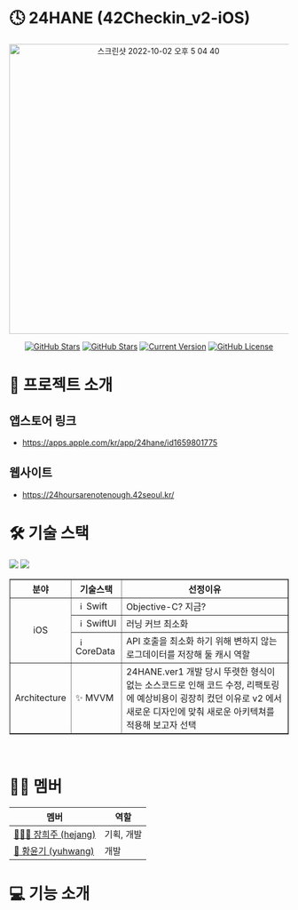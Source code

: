 # 🕓 24HANE (42Checkin_v2-iOS)

 <div align="center">
<a align="center" href="https://24hoursarenotenough.42seoul.kr/">
  <img width="522" alt="스크린샷 2022-10-02 오후 5 04 40" src="https://user-images.githubusercontent.com/61973070/193444442-3f718559-06b5-43d5-bd31-6f91e9ee4194.png"></a></br>

[![GitHub Stars](https://img.shields.io/github/stars/ittzggd/24HANE_ver2?style=for-the-badge)](https://github.com/ittzggd/24HANE_ver2/stargazers) [![GitHub Stars](https://img.shields.io/github/issues/ittzggd/24HANE_ver2?style=for-the-badge)](https://github.com/ittzggd/24HANE_ver2/issues) [![Current Version](https://img.shields.io/badge/version-2.0.0-black?style=for-the-badge)](https://github.com/IgorAntun/node-chat) [![GitHub License](https://img.shields.io/github/license/ittzggd/24HANE_ver2?style=for-the-badge)](https://github.com/IgorAntun/node-chat/issues)

 </div>

# 💬 프로젝트 소개

## 앱스토어 링크

 - https://apps.apple.com/kr/app/24hane/id1659801775

## 웹사이트

 - https://24hoursarenotenough.42seoul.kr/

# 🛠 기술 스택

 <p>
  <img src="https://img.shields.io/badge/Swift-F05138?style=for-the-badge&logo=Swift&logoColor=white">
  <img src="https://img.shields.io/badge/SwiftUI-F05138?style=for-the-badge&logo=Swift&logoColor=black">
</p>
<div>

<table border="1">
  <th align="center">분야</th>
  <th align="center">기술스택</th>
  <th align="center">선정이유</th>
  <tr>
    <td rowspan="3" align="center">iOS</td>
    <td><img src="https://cdn-icons-png.flaticon.com/512/5968/5968371.png" width="15px" alt="_icon"/> Swift</td>
    <td>Objective-C? 지금?</td>
  </tr>
  <tr>
    <td><img src="https://developer.apple.com/assets/elements/icons/swiftui/swiftui-96x96_2x.png" width="15px" alt="_icon"/> SwiftUI</td>
    <td>러닝 커브 최소화</td>
  </tr>
  <tr>
    <td><img src="https://velog.velcdn.com/images/qnm83/post/92952fa1-24b5-4c85-b4a1-bd5d0ef015db/image.png" width="15px" alt="_icon"/> CoreData</td>
    <td>API 호출을 최소화 하기 위해 변하지 않는 로그데이터를 저장해 둘 캐시 역할</td>
  </tr>
  <tr>
    <td rowspan="5" align="center">Architecture</td>
    <td>✨ MVVM</td>
    <td>24HANE.ver1 개발 당시 뚜렷한 형식이 없는 소스코드로 인해 코드 수정, 리팩토링에 예상비용이 굉장히 컸던 이유로 v2 에서 새로운 디자인에 맞춰 새로운 아키텍쳐를 적용해 보고자 선택</td>
  </tr>
</table>

</div>
<br/>

# 🧑‍💻 멤버

<div align="center">

| 멤버 | 역할 |
| ----------------------------------------- | ----------------------------------------- |
| [👩🏻‍💻  장희주 (hejang)](https://github.com/ittzggd) | 기획, 개발 |
| [🐾  황윤기 (yuhwang)](https://github.com/YunKi-H) | 개발 |

<!-- |  <a href="https://github.com/innovationacademy-kr"><img src="https://img.shields.io/badge/42Seoul-000000?style=flat-square&logo=42&logoColor=white" /></a> |
| ----------------------------------------- | -->
</div>


# 💻 기능 소개
